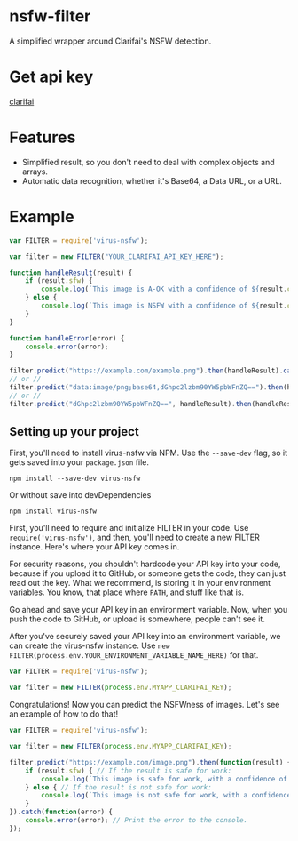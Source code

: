 # nsfw-filter 
A simplified wrapper around Clarifai's NSFW detection.
# Get api key 
[clarifai](https://clarifai.com)

# Features

 * Simplified result, so you don't need to deal with complex objects and arrays.
 * Automatic data recognition, whether it's Base64, a Data URL, or a URL.

# Example

```js
var FILTER = require('virus-nsfw');

var filter = new FILTER("YOUR_CLARIFAI_API_KEY_HERE");

function handleResult(result) {
    if (result.sfw) {
        console.log(`This image is A-OK with a confidence of ${result.confidence}.`);
    } else {
        console.log(`This image is NSFW with a confidence of ${result.confidence}.`);
    }
}

function handleError(error) {
    console.error(error);
}

filter.predict("https://example.com/example.png").then(handleResult).catch(handleError); // URL
// or // 
filter.predict("data:image/png;base64,dGhpc2lzbm90YW5pbWFnZQ==").then(handleResult).catch(handleError); // Data URL
// or // 
filter.predict("dGhpc2lzbm90YW5pbWFnZQ==", handleResult).then(handleResult).catch(handleError); // Base64
```


## Setting up your project

First, you'll need to install virus-nsfw via NPM. Use the `--save-dev` flag, so it gets saved into your `package.json` file.

```
npm install --save-dev virus-nsfw
```
Or without save into devDependencies 
```
npm install virus-nsfw
```

First, you'll need to require and initialize FILTER in your code. Use `require('virus-nsfw')`, and then, you'll need to create a new FILTER instance. Here's where your API key comes in.

For security reasons, you shouldn't hardcode your API key into your code, because if you upload it to GitHub, or someone gets the code, they can just read out the key. What we recommend, is storing it in your environment variables. You know, that place where `PATH`, and stuff like that is.

Go ahead and save your API key in an environment variable. Now, when you push the code to GitHub, or upload is somewhere, people can't see it.

After you've securely saved your API key into an environment variable, we can create the virus-nsfw instance. Use `new FILTER(process.env.YOUR_ENVIRONMENT_VARIABLE_NAME_HERE)` for that.

```js
var FILTER = require('virus-nsfw');

var filter = new FILTER(process.env.MYAPP_CLARIFAI_KEY);
```

Congratulations! Now you can predict the NSFWness of images. Let's see an example of how to do that!

```js
var FILTER = require('virus-nsfw');

var filter = new FILTER(process.env.MYAPP_CLARIFAI_KEY);

filter.predict("https://example.com/image.png").then(function(result) {
    if (result.sfw) { // If the result is safe for work:
        console.log(`This image is safe for work, with a confidence of ${result.confidence}!`);
    } else { // If the result is not safe for work:
        console.log(`This image is not safe for work, with a confidence of ${result.confidence}!`);
    }
}).catch(function(error) {
    console.error(error); // Print the error to the console.
});
```